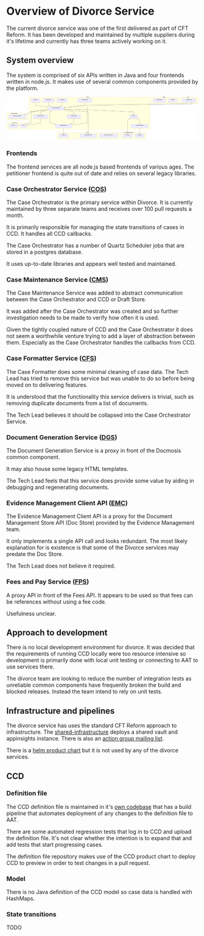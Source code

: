 # Overview of Divorce Service

The current divorce service was one of the first delivered as part of CFT Reform. It has been developed and maintained by multiple suppliers during it's lifetime and currently has three teams actively working on it.

## System overview

The system is comprised of six APIs written in Java and four frontends written in node.js. It makes use of several common components provided by the platform.

![divorce overview](/image/as-is-overview.mmd.png)

### Frontends

The frontend services are all node.js based frontends of various ages. The petitioner frontend is quite out of date and relies on several legacy libraries.

### Case Orchestrator Service ([COS](https://github.com/hmcts/div-case-orchestration-service))

The Case Orchestrator is the primary service within Divorce. It is currently maintained by three separate teams and receives over 100 pull requests a month.

It is primarily responsible for managing the state transitions of cases in CCD. It handles all CCD callbacks.

The Case Orchestrator has a number of Quartz Scheduler jobs that are stored in a postgres database.

It uses up-to-date libraries and appears well tested and maintained.

### Case Maintenance Service ([CMS](https://github.com/hmcts/div-case-maintenance-service))

The Case Maintenance Service was added to abstract communication between the Case Orchestrator and CCD or Draft Store.

It was added after the Case Orchestrator was created and so further investigation needs to be made to verify how often it is used.

Given the tightly coupled nature of CCD and the Case Orchestrator it does not seem a worthwhile venture trying to add a layer of abstraction between them. Especially as the Case Orchestrator handles the callbacks from CCD.

### Case Formatter Service ([CFS](https://github.com/hmcts/div-case-data-formatter))

The Case Formatter does some minimal cleaning of case data. The Tech Lead has tried to remove this service but was unable to do so before being moved on to delivering features.

It is understood that the functionality this service delivers is trivial, such as removing duplicate documents from a list of documents.

The Tech Lead believes it should be collapsed into the Case Orchestrator Service.

### Document Generation Service ([DGS](https://github.com/hmcts/div-document-generator-client))

The Document Generation Service is a proxy in front of the Docmosis common component.

It may also house some legacy HTML templates.

The Tech Lead feels that this service does provide some value by aiding in debugging and regenerating documents.

### Evidence Management Client API ([EMC](https://github.com/hmcts/div-evidence-management-client-api))

The Evidence Management Client API is a proxy for the Document Management Store API (Doc Store) provided by the Evidence Management team.

It only implements a single API call and looks redundant. The most likely explanation for is existence is that some of the Divorce services may predate the Doc Store.

The Tech Lead does not believe it required.

### Fees and Pay Service ([FPS](https://github.com/hmcts/div-fees-and-payments-service))

A proxy API in front of the Fees API. It appears to be used so that fees can be references without using a fee code.

Usefulness unclear.

## Approach to development

There is no local development environment for divorce. It was decided that the requirements of running CCD locally were too resource intensive so development is primarily done with local unit testing or connecting to AAT to use services there.

The divorce team are looking to reduce the number of integration tests as unreliable common components have frequently broken the build and blocked releases. Instead the team intend to rely on unit tests.

## Infrastructure and pipelines

The divorce service has uses the standard CFT Reform approach to infrastructure. The [shared-infrastructure](https://github.com/hmcts/div-shared-infrastructure) deploys a shared vault and appinsights instance. There is also an [action group mailing list](https://github.com/hmcts/div-shared-infrastructure/blob/master/action-groups.tf).

There is a [helm product chart](https://github.com/hmcts/chart-div) but it is not used by any of the divorce services.

## CCD

### Definition file

The CCD definition file is maintained in it's [own codebase](https://github.com/hmcts/div-ccd-definitions) that has a build pipeline that automates deployment of any changes to the definition file to AAT.

There are some automated regression tests that log in to CCD and upload the definition file. It's not clear whether the intention is to expand that and add tests that start progressing cases.

The definition file repository makes use of the CCD product chart to deploy CCD to preview in order to test changes in a pull request.

### Model

There is no Java definition of the CCD model so case data is handled with HashMaps.

### State transitions

TODO
